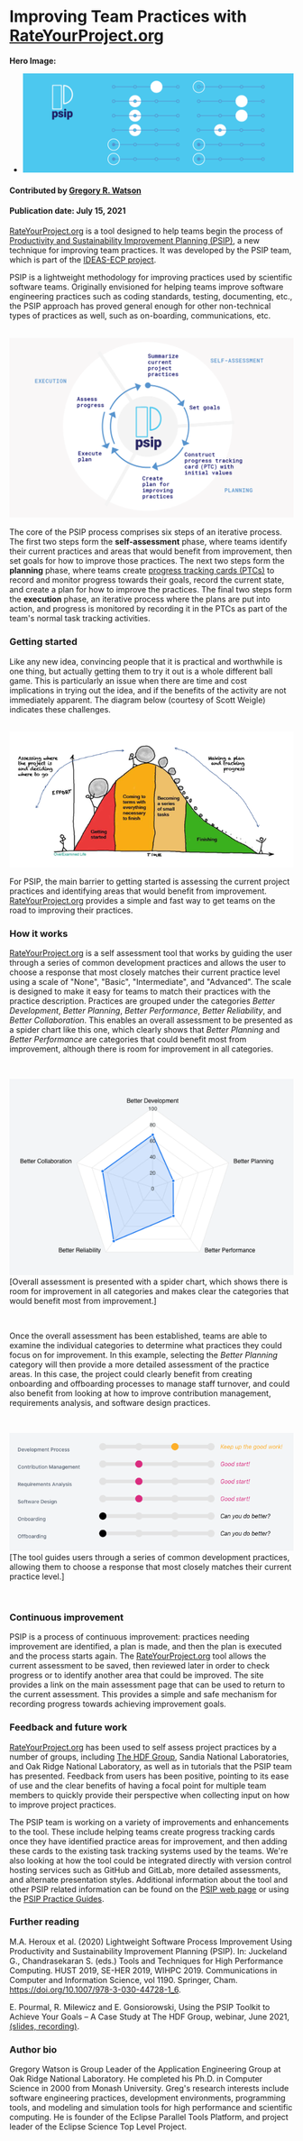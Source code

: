 # Improving Team Practices with [RateYourProject.org](https://rateyourproject.org)

**Hero Image:**

 - <img src='../../images/Blog_0721_PSIPhero_b.png' />
 
#### Contributed by [Gregory R. Watson](https://github.com/jarrah42)

#### Publication date: July 15, 2021

[RateYourProject.org](https://rateyourproject.org) is a tool designed to help teams begin the process of
[Productivity and Sustainability Improvement Planning (PSIP)](https://bssw.io/psip), a new technique for improving team practices. It was developed by the PSIP
team, which is part of the [IDEAS-ECP project](https://ideas-productivity.org/ideas-ecp/).

PSIP is a lightweight methodology for 
improving practices used by scientific software teams. Originally envisioned for helping teams improve
software engineering practices such as coding standards, testing, documenting, etc., the PSIP approach 
has proved general enough for other non-technical types of practices as well, such as on-boarding, communications, etc.

<br>

<img src='../../images/Blog_0721_PSIP_d.png' class='page'>

<br>

The core of the PSIP process comprises six steps of an iterative process. The first two steps form the **self-assessment** phase, where teams identify their current practices and areas that would benefit from improvement, then set goals for how to improve those practices. The next two steps form the **planning** phase, where teams create [progress tracking cards (PTCs)](https://github.com/bssw-psip/ptc-catalog) to record and monitor progress towards their goals, record the current state, and create a plan for how to improve the practices. The final two steps form the **execution** phase, an iterative process where the plans are put into action, and progress is monitored by recording it in the PTCs as part of the team's normal task tracking activities.

### Getting started

Like any new idea, convincing people that it is practical and worthwhile is one thing, but actually getting them to try it 
out is a whole different ball game. This is particularly an issue when there are time and cost implications in 
trying out the idea, and if the benefits of the activity are not immediately apparent. The diagram below (courtesy of Scott Weigle) indicates these challenges. 

<br>

<img src='../../images/Blog_0721_PSIPeffort.png' class='page'>

<br>

For PSIP, the main barrier to getting started is assessing the current project practices and identifying areas that would benefit from 
improvement. [RateYourProject.org](https://rateyourproject.org) provides a simple and fast way to get teams on the road to improving their 
practices.

### How it works

[RateYourProject.org](https://rateyourproject.org) is a self assessment tool that works by guiding the user through a series of common development practices and allows the user to choose a response that most closely matches their current practice level using a scale of "None", "Basic", "Intermediate", and "Advanced". The scale is designed to make it easy for teams to match their practices with the practice description. Practices are grouped under the categories _Better Development_, _Better Planning_, _Better Performance_, _Better Reliability_, and _Better Collaboration_. This enables an overall assessment to be presented as a spider chart like this one, which clearly shows that _Better Planning_ and _Better Performance_ are categories that could benefit most from improvement, although there is room for improvement in all categories.

<br>

<img src='../../images/Blog_0721_PSIP_assessment.png' class='page'>[Overall assessment is presented with a spider chart, which shows there is room for improvement in all categories and makes clear the categories that would benefit most from improvement.]

<br>

Once the overall assessment has been established, teams are able to examine the individual categories to determine what practices they could focus on for improvement. In this example, selecting the _Better Planning_ category will then provide a more detailed assessment of the practice areas. In this case, the project could clearly benefit from creating onboarding and offboarding processes to manage staff turnover, and could also benefit from looking at how to improve contribution management, requirements analysis, and software design practices.

<br>

<img src='../../images/Blog_0721_PSIP_scores.png' class='page'>[The tool guides users through a series of common development practices, allowing them to choose a response that most closely matches their current practice level.]

<br>

### Continuous improvement

PSIP is a process of continuous improvement: practices needing improvement are identified, a plan is made, and then the plan is executed and the process starts again. The [RateYourProject.org](https://rateyourproject.org) tool allows the current assessment to be saved, then reviewed later in order to check progress or to identify another area that could be improved. The site provides a link on the main assessment page that can be used to return to the current assessment. This provides a simple and safe mechanism for recording progress towards achieving improvement goals.

### Feedback and future work

[RateYourProject.org](https://rateyourproject.org) has been used to self assess project practices by a number of groups, including [The HDF Group](https://www.hdfgroup.org), Sandia National Laboratories, and Oak Ridge National Laboratory, as well as in tutorials that the PSIP team has presented. Feedback from users has been positive, pointing to its ease of use and the clear benefits of having a focal point for multiple team members to quickly provide their perspective when collecting input on how to improve project practices.

The PSIP team is working on a variety of improvements and enhancements to the tool. These include helping teams create progress tracking cards once they have identified practice areas for improvement, and then adding these cards to the existing task tracking systems used by the teams. We're also looking at how the tool could be integrated directly with version control hosting services such as GitHub and GitLab, more detailed assessments, and alternate presentation styles. Additional information about the tool and other PSIP related information can be found on the [PSIP web page](https://bssw.io/psip) or using the [PSIP Practice Guides](https://github.com/bssw-psip/practice-guides).

### Further reading

M.A. Heroux et al. (2020) Lightweight Software Process Improvement Using Productivity and Sustainability Improvement Planning (PSIP). In: Juckeland G., Chandrasekaran S. (eds.) Tools and Techniques for High Performance Computing. HUST 2019, SE-HER 2019, WIHPC 2019. Communications in Computer and Information Science, vol 1190. Springer, Cham. https://doi.org/10.1007/978-3-030-44728-1_6.

E. Pourmal, R. Milewicz and E. Gonsiorowski, Using the PSIP Toolkit to Achieve Your Goals – A Case Study at The HDF Group, webinar, June 2021, [(slides, recording)](https://ideas-productivity.org/events/hpc-best-practices-webinars/#webinar053).

### Author bio

Gregory Watson is Group Leader of the Application Engineering Group at Oak Ridge National Laboratory. He completed his Ph.D. in Computer Science in 2000 from Monash University. Greg's research interests include software engineering practices, development environments, programming tools, and modeling and simulation tools for high performance and scientific computing. He is founder of the Eclipse Parallel Tools Platform, and project leader of the Eclipse Science Top Level Project.


<!---
Publish: yes
RSS-update: 2021-07-15
Categories: planning
Topics: software engineering
Tags: bssw-blog-article
--->

